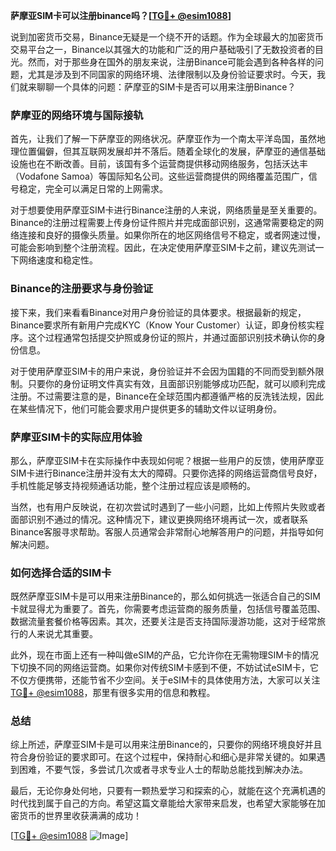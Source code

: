 **萨摩亚SIM卡可以注册binance吗？[[TG💪+ @esim1088](https://t.me/s/esim1088)]**

说到加密货币交易，Binance无疑是一个绕不开的话题。作为全球最大的加密货币交易平台之一，Binance以其强大的功能和广泛的用户基础吸引了无数投资者的目光。然而，对于那些身在国外的朋友来说，注册Binance可能会遇到各种各样的问题，尤其是涉及到不同国家的网络环境、法律限制以及身份验证要求时。今天，我们就来聊聊一个具体的问题：萨摩亚的SIM卡是否可以用来注册Binance？

### 萨摩亚的网络环境与国际接轨

首先，让我们了解一下萨摩亚的网络状况。萨摩亚作为一个南太平洋岛国，虽然地理位置偏僻，但其互联网发展却并不落后。随着全球化的发展，萨摩亚的通信基础设施也在不断改善。目前，该国有多个运营商提供移动网络服务，包括沃达丰（Vodafone Samoa）等国际知名公司。这些运营商提供的网络覆盖范围广，信号稳定，完全可以满足日常的上网需求。

对于想要使用萨摩亚SIM卡进行Binance注册的人来说，网络质量是至关重要的。Binance的注册过程需要上传身份证件照片并完成面部识别，这通常需要稳定的网络连接和良好的摄像头质量。如果你所在的地区网络信号不稳定，或者网速过慢，可能会影响到整个注册流程。因此，在决定使用萨摩亚SIM卡之前，建议先测试一下网络速度和稳定性。

### Binance的注册要求与身份验证

接下来，我们来看看Binance对用户身份验证的具体要求。根据最新的规定，Binance要求所有新用户完成KYC（Know Your Customer）认证，即身份核实程序。这个过程通常包括提交护照或身份证的照片，并通过面部识别技术确认你的身份信息。

对于使用萨摩亚SIM卡的用户来说，身份验证并不会因为国籍的不同而受到额外限制。只要你的身份证明文件真实有效，且面部识别能够成功匹配，就可以顺利完成注册。不过需要注意的是，Binance在全球范围内都遵循严格的反洗钱法规，因此在某些情况下，他们可能会要求用户提供更多的辅助文件以证明身份。

### 萨摩亚SIM卡的实际应用体验

那么，萨摩亚SIM卡在实际操作中表现如何呢？根据一些用户的反馈，使用萨摩亚SIM卡进行Binance注册并没有太大的障碍。只要你选择的网络运营商信号良好，手机性能足够支持视频通话功能，整个注册过程应该是顺畅的。

当然，也有用户反映说，在初次尝试时遇到了一些小问题，比如上传照片失败或者面部识别不通过的情况。这种情况下，建议更换网络环境再试一次，或者联系Binance客服寻求帮助。客服人员通常会非常耐心地解答用户的问题，并指导如何解决问题。

### 如何选择合适的SIM卡

既然萨摩亚SIM卡是可以用来注册Binance的，那么如何挑选一张适合自己的SIM卡就显得尤为重要了。首先，你需要考虑运营商的服务质量，包括信号覆盖范围、数据流量套餐价格等因素。其次，还要关注是否支持国际漫游功能，这对于经常旅行的人来说尤其重要。

此外，现在市面上还有一种叫做eSIM的产品，它允许你在无需物理SIM卡的情况下切换不同的网络运营商。如果你对传统SIM卡感到不便，不妨试试eSIM卡，它不仅方便携带，还能节省不少空间。关于eSIM卡的具体使用方法，大家可以关注[TG💪+ @esim1088](https://t.me/s/esim1088)，那里有很多实用的信息和教程。

### 总结

综上所述，萨摩亚SIM卡是可以用来注册Binance的，只要你的网络环境良好并且符合身份验证的要求即可。在这个过程中，保持耐心和细心是非常关键的。如果遇到困难，不要气馁，多尝试几次或者寻求专业人士的帮助总能找到解决办法。

最后，无论你身处何地，只要有一颗热爱学习和探索的心，就能在这个充满机遇的时代找到属于自己的方向。希望这篇文章能给大家带来启发，也希望大家能够在加密货币的世界里收获满满的成功！

[[TG💪+ @esim1088](https://t.me/s/esim1088) ![Image](https://i.postimg.cc/4NQfJmqS/Snipaste-2025-05-13-00-14-12.png)]